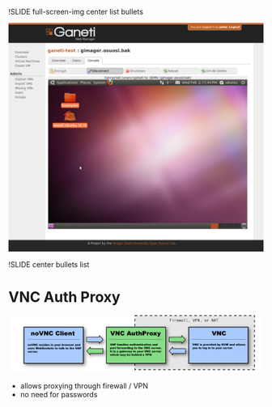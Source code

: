 !SLIDE full-screen-img center list bullets

![vm-console](vm-console.png)


!SLIDE center bullets list

# VNC Auth Proxy

![vnc1](vnc1.png)

* allows proxying through firewall / VPN
* no need for passwords
